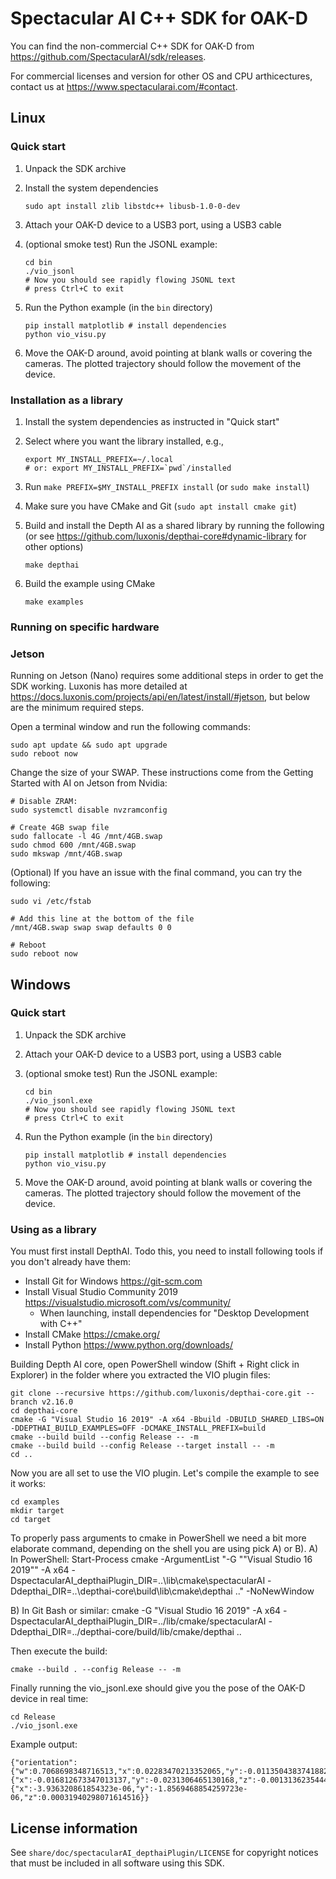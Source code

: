 # Spectacular AI C++ SDK for OAK-D

You can find the non-commercial C++ SDK for OAK-D from https://github.com/SpectacularAI/sdk/releases.

For commercial licenses and version for other OS and CPU arthicectures, contact us at https://www.spectacularai.com/#contact.

## Linux

### Quick start

 1. Unpack the SDK archive
 2. Install the system dependencies

        sudo apt install zlib libstdc++ libusb-1.0-0-dev

 3. Attach your OAK-D device to a USB3 port, using a USB3 cable
 4. (optional smoke test) Run the JSONL example:

        cd bin
        ./vio_jsonl
        # Now you should see rapidly flowing JSONL text
        # press Ctrl+C to exit

 5. Run the Python example (in the `bin` directory)

        pip install matplotlib # install dependencies
        python vio_visu.py

 6. Move the OAK-D around, avoid pointing at blank walls or covering
    the cameras. The plotted trajectory should follow the movement of the device.

### Installation as a library

 1. Install the system dependencies as instructed in "Quick start"
 2. Select where you want the library installed, e.g.,

        export MY_INSTALL_PREFIX=~/.local
        # or: export MY_INSTALL_PREFIX=`pwd`/installed

 2. Run `make PREFIX=$MY_INSTALL_PREFIX install` (or `sudo make install`)
 3. Make sure you have CMake and Git (`sudo apt install cmake git`)
 4. Build and install the Depth AI as a shared library by running the following
    (or see https://github.com/luxonis/depthai-core#dynamic-library for other options)

        make depthai

 5. Build the example using CMake

        make examples


### Running on specific hardware

### Jetson

Running on Jetson (Nano) requires some additional steps in order to get the SDK
working. Luxonis has more detailed at
https://docs.luxonis.com/projects/api/en/latest/install/#jetson, but below are
the minimum required steps.

Open a terminal window and run the following commands:

    sudo apt update && sudo apt upgrade
    sudo reboot now


Change the size of your SWAP. These instructions come from the Getting Started with AI on Jetson from Nvidia:

    # Disable ZRAM:
    sudo systemctl disable nvzramconfig

    # Create 4GB swap file
    sudo fallocate -l 4G /mnt/4GB.swap
    sudo chmod 600 /mnt/4GB.swap
    sudo mkswap /mnt/4GB.swap


(Optional) If you have an issue with the final command, you can try the following:

    sudo vi /etc/fstab

    # Add this line at the bottom of the file
    /mnt/4GB.swap swap swap defaults 0 0

    # Reboot
    sudo reboot now


## Windows

### Quick start

 1. Unpack the SDK archive
 2. Attach your OAK-D device to a USB3 port, using a USB3 cable
 3. (optional smoke test) Run the JSONL example:

        cd bin
        ./vio_jsonl.exe
        # Now you should see rapidly flowing JSONL text
        # press Ctrl+C to exit

 4. Run the Python example (in the `bin` directory)

        pip install matplotlib # install dependencies
        python vio_visu.py

 5. Move the OAK-D around, avoid pointing at blank walls or covering
    the cameras. The plotted trajectory should follow the movement of the device.


### Using as a library

You must first install DepthAI. Todo this, you need to install following tools if you don't already have them:
* Install Git for Windows https://git-scm.com
* Install Visual Studio Community 2019 https://visualstudio.microsoft.com/vs/community/
  * When launching, install dependencies for "Desktop Development with C++"
* Install CMake https://cmake.org/
* Install Python https://www.python.org/downloads/

Building Depth AI core, open PowerShell window (Shift + Right click in Explorer) in the folder where you extracted the VIO plugin files:

    git clone --recursive https://github.com/luxonis/depthai-core.git --branch v2.16.0
    cd depthai-core
    cmake -G "Visual Studio 16 2019" -A x64 -Bbuild -DBUILD_SHARED_LIBS=ON -DDEPTHAI_BUILD_EXAMPLES=OFF -DCMAKE_INSTALL_PREFIX=build
    cmake --build build --config Release -- -m
    cmake --build build --config Release --target install -- -m
    cd ..

Now you are all set to use the VIO plugin. Let's compile the example to see it works:

    cd examples
    mkdir target
    cd target

To properly pass arguments to cmake in PowerShell we need a bit more elaborate command, depending on the shell you are using pick A) or B).
A) In PowerShell:
    Start-Process cmake -ArgumentList "-G ""Visual Studio 16 2019"" -A x64 -DspectacularAI_depthaiPlugin_DIR=..\lib\cmake\spectacularAI -Ddepthai_DIR=..\depthai-core\build\lib\cmake\depthai .." -NoNewWindow

B) In Git Bash or similar:
    cmake -G "Visual Studio 16 2019" -A x64 -DspectacularAI_depthaiPlugin_DIR=../lib/cmake/spectacularAI -Ddepthai_DIR=../depthai-core/build/lib/cmake/depthai ..

Then execute the build:

    cmake --build . --config Release -- -m

Finally running the vio_jsonl.exe should give you the pose of the OAK-D device in real time:

    cd Release
    ./vio_jsonl.exe

Example output:

    {"orientation":{"w":0.7068698348716513,"x":0.02283470213352065,"y":-0.011350438374188287,"z":0.7068838521820336},"position":{"x":-0.016812673347013137,"y":-0.0231306465130168,"z":-0.0013136235444364183},"time":61088.131537828,"velocity":{"x":-3.936320861854323e-06,"y":-1.8569468854259723e-06,"z":0.00031940298071614516}}

## License information

See `share/doc/spectacularAI_depthaiPlugin/LICENSE` for copyright notices
that must be included in all software using this SDK.
